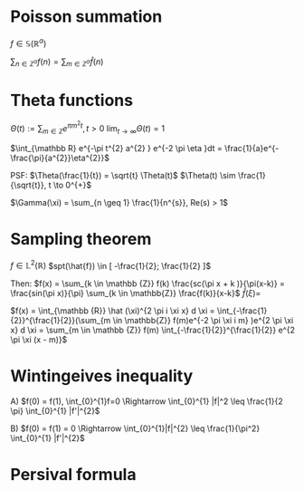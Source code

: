 # Poisson summation
$f \in \mathbb{S}(\mathbb {R}^{\alpha})$

$\sum_{n \in \mathbb{Z}^{\alpha}} f(n) = \sum_{m \in \mathbb{Z}^{\alpha}} \hat{f}(n)$
# Theta functions
$\Theta(t) := \sum_{m \in \mathbb{Z}}e^{\pi m^2 t}, t > 0$ 
$\lim_{t \to \infty} \Theta(t) = 1$

$\int_{\mathbb R} e^{-\pi t^{2} a^{2} } e^{-2 \pi \eta }dt = \frac{1}{a}e^{-\frac{\pi}{a^{2}}\eta^{2}}$

PSF: $\Theta(\frac{1}{t}) = \sqrt{t} \Theta(t)$
$\Theta(t) \sim \frac{1}{\sqrt{t}}, t \to 0^{+}$

$\Gamma(\xi) = \sum_{n \geq 1} \frac{1}{n^{s}}, Re(s) > 1$
# Sampling theorem

$f \in \mathbb{L}^2(\mathbb{R})$
$spt(\hat{f}) \in [ -\frac{1}{2}; \frac{1}{2} ]$

Then:
$f(x) = \sum_{k \in \mathbb {Z}} f(k) \frac{sc(\pi x + k )}{\pi(x-k)} = \frac{sin(\pi x)}{\pi} \sum_{k \in \mathbb{Z}} \frac{f(k)}{x-k}$
$\hat {f}(\xi) =$

$f(x) = \int_{\mathbb {R}} \hat (\xi)^{2 \pi i \xi x} d \xi = \int_{-\frac{1}{2}}^{\frac{1}{2}}(\sum_{m \in \mathbb{Z}} f(m)e^{-2 \pi  \xi i m} )e^{2 \pi \xi x} d \xi = \sum_{m \in \mathbb {Z}} f(m) \int_{-\frac{1}{2}}^{\frac{1}{2}} e^{2 \pi \xi (x - m)}$ 
# Wintingeives inequality

A) $f(0) = f(1), \int_{0}^{1}f=0 \Rightarrow \int_{0}^{1} |f|^2 \leq \frac{1}{2 \pi} \int_{0}^{1} |f'|^{2}$

B) $f(0) = f(1) = 0 \Rightarrow \int_{0}^{1}|f|^{2} \leq \frac{1}{\pi^2} \int_{0}^{1} |f'|^{2}$

# Persival formula